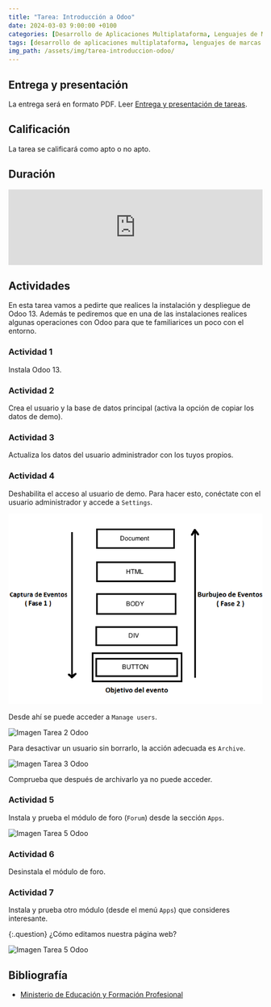 ```yaml
---
title: "Tarea: Introducción a Odoo"
date: 2024-03-03 9:00:00 +0100
categories: [Desarrollo de Aplicaciones Multiplataforma, Lenguajes de Marcas y Sistemas de Gestión de Información]
tags: [desarrollo de aplicaciones multiplataforma, lenguajes de marcas y sistemas de gestión de información, administración de sistemas informáticos de red, práctica, tarea, dam, daw, asir]
img_path: /assets/img/tarea-introduccion-odoo/
---
```


## Entrega y presentación

La entrega será en formato PDF. Leer [Entrega y presentación de tareas](/posts/entrega-presentacion-tareas/).

## Calificación

La tarea se calificará como apto o no apto.

## Duración

<div class="strawpoll-embed" id="strawpoll_poy9W3qb3gJ" style="max-height: 320px; max-width: 640px; width: 100%; margin: 0 auto; display: flex; flex-direction: column;"><iframe title="StrawPoll Embed" id="strawpoll_iframe_poy9W3qb3gJ" src="https://strawpoll.com/embed/poy9W3qb3gJ" style="position: static; visibility: visible; display: block; width: 100%; flex-grow: 1;" frameborder="0" allowfullscreen allowtransparency>Loading...</iframe><script async src="https://cdn.strawpoll.com/dist/widgets.js" charset="utf-8"></script></div>

## Actividades

En esta tarea vamos a pedirte que realices la instalación y despliegue de Odoo 13. Además te pediremos que en una de las instalaciones realices algunas operaciones con Odoo para que te familiarices un poco con el entorno.

### Actividad 1

Instala Odoo 13.

### Actividad 2

Crea el usuario y la base de datos principal (activa la opción de copiar los datos de demo).

### Actividad 3

Actualiza los datos del usuario administrador con los tuyos propios.

### Actividad 4

Deshabilita el acceso al usuario de demo. Para hacer esto, conéctate con el usuario administrador y accede a `Settings`.

![Imagen Tarea 1 Odoo](image.png)

Desde ahí se puede acceder a `Manage users`.

![Imagen Tarea 2 Odoo](image-1.png)

Para desactivar un usuario sin borrarlo, la acción adecuada es `Archive`.

![Imagen Tarea 3 Odoo](image-2.png)

Comprueba que después de archivarlo ya no puede acceder.

### Actividad 5

Instala y prueba el módulo de foro (`Forum`) desde la sección `Apps`.

![Imagen Tarea 5 Odoo](image-3.png)

### Actividad 6

Desinstala el módulo de foro.

### Actividad 7

Instala y prueba otro módulo (desde el menú `Apps`) que consideres interesante.

{:.question}
¿Cómo editamos nuestra página web?

![Imagen Tarea 5 Odoo](image-4.png)

## Bibliografía

- [Ministerio de Educación y Formación Profesional](https://www.educacionyfp.gob.es/portada.html)
